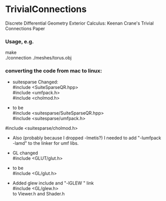 # TrivialConnections
Discrete Differential Geometry Exterior Calculus:  Keenan Crane's Trivial Connections Paper

### Usage, e.g.

make <br/>
./connection ./meshes/torus.obj

### converting the code from mac to linux:

 * suitesparse Changed: <br/>
   #include <SuiteSparseQR.hpp> <br/>
   #include <umfpack.h> <br/>
   #include <cholmod.h>

 * to be <br/>
   #include <suitesparse/SuiteSparseQR.hpp> <br/>
   #include <suitesparse/umfpack.h>


#include <suitesparse/cholmod.h>

 * Also (probably because I dropped -lmetis?)
 I needed to add "-lumfpack -lamd"
 to the linker for umf libs.

 * GL changed <br/>
   #include <GLUT/glut.h>

 * to be  <br/>
   #include <GL/glut.h>

 * Added glew include and "-lGLEW " link  <br/>
   #include <GL/glew.h>  <br/>
   to Viewer.h and Shader.h

